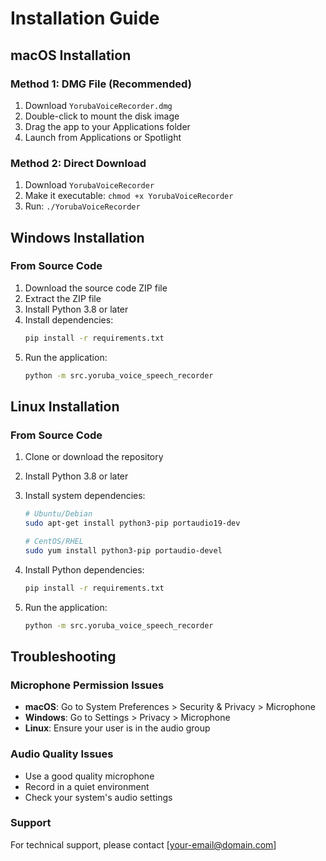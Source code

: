 # Installation Guide

## macOS Installation

### Method 1: DMG File (Recommended)
1. Download `YorubaVoiceRecorder.dmg`
2. Double-click to mount the disk image
3. Drag the app to your Applications folder
4. Launch from Applications or Spotlight

### Method 2: Direct Download
1. Download `YorubaVoiceRecorder`
2. Make it executable: `chmod +x YorubaVoiceRecorder`
3. Run: `./YorubaVoiceRecorder`

## Windows Installation

### From Source Code
1. Download the source code ZIP file
2. Extract the ZIP file
3. Install Python 3.8 or later
4. Install dependencies:
   ```cmd
   pip install -r requirements.txt
   ```
5. Run the application:
   ```cmd
   python -m src.yoruba_voice_speech_recorder
   ```

## Linux Installation

### From Source Code
1. Clone or download the repository
2. Install Python 3.8 or later
3. Install system dependencies:
   ```bash
   # Ubuntu/Debian
   sudo apt-get install python3-pip portaudio19-dev
   
   # CentOS/RHEL
   sudo yum install python3-pip portaudio-devel
   ```

4. Install Python dependencies:
   ```bash
   pip install -r requirements.txt
   ```

5. Run the application:
   ```bash
   python -m src.yoruba_voice_speech_recorder
   ```

## Troubleshooting

### Microphone Permission Issues
- **macOS**: Go to System Preferences > Security & Privacy > Microphone
- **Windows**: Go to Settings > Privacy > Microphone
- **Linux**: Ensure your user is in the audio group

### Audio Quality Issues
- Use a good quality microphone
- Record in a quiet environment
- Check your system's audio settings

### Support
For technical support, please contact [your-email@domain.com]
